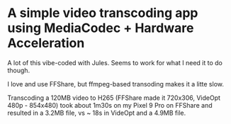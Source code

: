 # A simple video transcoding app using MediaCodec + Hardware Acceleration

A lot of this vibe-coded with Jules. Seems to work for what I need it to do though.

I love and use FFShare, but ffmpeg-based transoding makes it a litte slow.

Transcoding a 120MB video to H265 (FFShare made it 720x306, VideOpt 480p - 854x480) took about 1m30s on my Pixel 9 Pro on FFShare and resulted in a 3.2MB file, vs ~ 18s in VideOpt and a 4.9MB file.
